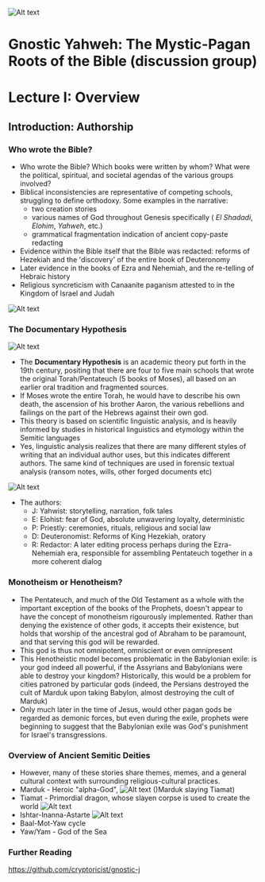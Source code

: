 ![Alt text](http://www.silverhoofs.com/seals/solomon/7mars.jpg)
# Gnostic Yahweh: The Mystic-Pagan Roots of the Bible (discussion group)
# Lecture I: Overview

## Introduction: Authorship
### Who wrote the Bible?
- Who wrote the Bible? Which books were written by whom? What were the political, spiritual, and societal agendas of the various groups involved?
- Biblical inconsistencies are representative of competing schools, struggling to define orthodoxy. Some examples in the narrative:
  - two creation stories
  - various names of God throughout Genesis specifically ( *El Shadadi*, *Elohim*, *Yahweh*, etc.)
  - grammatical fragmentation indication of ancient copy-paste redacting
- Evidence within the Bible itself that the Bible was redacted: reforms of Hezekiah and the 'discovery' of the entire book of Deuteronomy
- Later evidence in the books of Ezra and Nehemiah, and the re-telling of Hebraic history
- Religious syncreticism with Canaanite paganism attested to in the Kingdom of Israel and Judah

![Alt text](http://upload.wikimedia.org/wikipedia/commons/b/bd/Kingdoms_of_Israel_and_Judah_map_830.svg)

### The Documentary Hypothesis
![Alt text](http://donsnotes.com/religion/images/bible-pent.png)

- The **Documentary Hypothesis** is an academic theory put forth in the 19th century, positing that there are four to five main schools that wrote the original Torah/Pentateuch (5 books of Moses), all based on an earlier oral tradition and fragmented sources.
- If Moses wrote the entire Torah, he would have to describe his own death, the ascension of his brother Aaron, the various rebellions and failings on the part of the Hebrews against their own god.
- This theory is based on scientific linguistic analysis, and is heavily informed by studies in historical linguistics and etymology  within the Semitic languages
- Yes, linguistic analysis realizes that there are many different styles of writing that an individual author uses, but this indicates different authors. The same kind of techniques are used in forensic textual analysis (ransom notes, wills, other forged documents etc)

![Alt text](http://jpellegrino.com/img/bible-jepdsources.jpg)

- The authors:
  - J: Yahwist: storytelling, narration, folk tales
  - E: Elohist: fear of God, absolute unwavering loyalty, deterministic
  - P: Priestly: ceremonies, rituals, religious and social law
  - D: Deuteronomist: Reforms of King Hezekiah, oratory
  - R: Redactor: A later editing process perhaps during the Ezra-Nehemiah era, responsible for assembling Pentateuch together in a more coherent dialog

### Monotheism or Henotheism?
- The Pentateuch, and much of the Old Testament as a whole with the important exception of the books of the Prophets, doesn't appear to have the concept of monotheism rigourously implemented. Rather than denying the existence of other gods, it accepts their existence, but holds that worship of the ancestral god of Abraham to be paramount, and that serving this god will be rewarded.
- This god is thus not omnipotent, omniscient or even omnipresent
- This Henotheistic model becomes problematic in the Babylonian exile: is your god indeed all powerful, if the Assyrians and Babylonians were able to destroy your kingdom? Historically, this would be a problem for cities patroned by particular gods (indeed, the Persians destroyed the cult of Marduk upon taking Babylon, almost destroying the cult of Marduk)
- Only much later in the time of Jesus, would other pagan gods be regarded as demonic forces, but even during the exile, prophets were beginning to suggest that the Babylonian exile was God's punishment for Israel's transgressions.

### Overview of Ancient Semitic Deities
- However, many of these stories share themes, memes, and a general cultural context with surrounding religious-cultural practices.
- Marduk - Heroic "alpha-God", 
![Alt text](http://wisdomlib.org/uploads/images/marduk-vs-tiamat.jpg)
()Marduk slaying Tiamat)
- Tiamat - Primordial dragon, whose slayen corpse is used to create the world
![Alt text](http://paganpages.org/content/wp-content/uploads/2010/03/ishtar_2.jpg)
- Ishtar-Inanna-Astarte
![Alt text](http://static.newworldencyclopedia.org/thumb/3/35/Baal_thunderbolt_Louvre_AO15775.jpg/150px-Baal_thunderbolt_Louvre_AO15775.jpg)
- Baal-Mot-Yaw cycle
- Yaw/Yam - God of the Sea

### Further Reading
https://github.com/cryptoricist/gnostic-j
